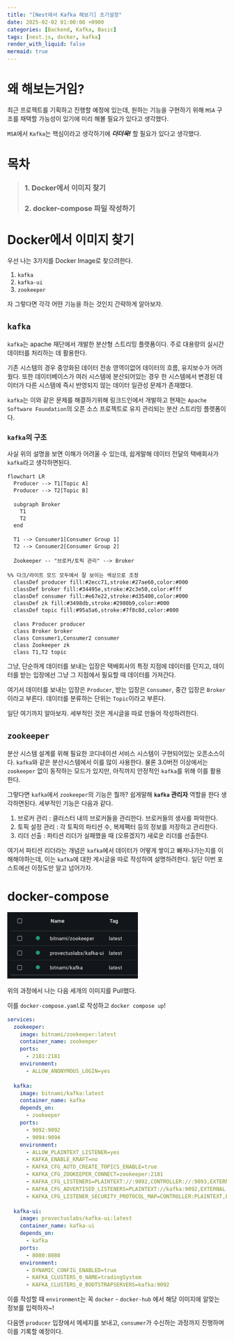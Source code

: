 ```yaml
---
title: "[Nest에서 Kafka 해보기] 초기설정"
date: 2025-02-02 01:00:00 +0900
categories: [Backend, Kafka, Basic]
tags: [nest.js, docker, kafka]
render_with_liquid: false
mermaid: true
---
```


# 왜 해보는거임?

최근 프로젝트를 기획하고 진행할 예정에 있는데, 원하는 기능을 구현하기 위해 `MSA` 구조를 채택할 가능성이 있기에 미리 해볼 필요가 있다고 생각했다.

`MSA`에서 `Kafka`는 핵심이라고 생각하기에 ***더더욱!*** 할 필요가 있다고 생각했다.

# 목차

> ### 1. Docker에서 이미지 찾기
> ### 2. docker-compose 파일 작성하기

# Docker에서 이미지 찾기

우선 나는 3가지를 Docker Image로 찾으려한다.

1. `kafka`
2. `kafka-ui`
3. `zookeeper`

자 그렇다면 각각 어떤 기능을 하는 것인지 간략하게 알아보자.

## `kafka`

`kafka`는 apache 재단에서 개발한 분산형 스트리밍 플랫폼이다. 주로 대용량의 실시간 데이터를 처리하는 데 활용한다.

기존 시스템의 경우 중앙화된 데이터 전송 영역이없어 데이터의 흐름, 유지보수가 어려웠다. 또한 데이터베이스가 여러 시스템에 분산되어있는 경우 한 시스템에서 변경된 데이터가 다른 시스템에 즉시 반영되지 않는 데이터 일관성 문제가 존재했다.

`kafka`는 이와 같은 문제를 해결하기위해 링크드인에서 개발하고 현재는 `Apache Software Foundation`의 오픈 소스 프로젝트로 유지 관리되는 분산 스트리밍 플랫폼이다.

### `kafka`의 구조

사실 위의 설명을 보면 이해가 어려울 수 있는데, 쉽게말해 데이터 전달의 택배회사가 `kafka`라고 생각하면된다.

```mermaid
flowchart LR
  Producer --> T1[Topic A]
  Producer --> T2[Topic B]

  subgraph Broker
    T1
    T2
  end

  T1 --> Consumer1[Consumer Group 1]
  T2 --> Consumer2[Consumer Group 2]

  Zookeeper -- "브로커/토픽 관리" --> Broker

%% 다크/라이트 모드 모두에서 잘 보이는 색상으로 조정
  classDef producer fill:#2ecc71,stroke:#27ae60,color:#000
  classDef broker fill:#34495e,stroke:#2c3e50,color:#fff
  classDef consumer fill:#e67e22,stroke:#d35400,color:#000
  classDef zk fill:#3498db,stroke:#2980b9,color:#000
  classDef topic fill:#95a5a6,stroke:#7f8c8d,color:#000

  class Producer producer
  class Broker broker
  class Consumer1,Consumer2 consumer
  class Zookeeper zk
  class T1,T2 topic
```

그냥, 단순하게 데이터를 보내는 입장은 택배회사의 특정 지점에 데이터를 던지고, 데이터를 받는 입장에선 그냥 그 지점에서 필요할 때 데이터를 가져간다.

여기서 데이터를 보내는 입장은 `Producer`, 받는 입장은 `Consumer`, 중간 입장은 `Broker`이라고 부른다. 데이터를 분류하는 단위는 `Topic`이라고 부른다.

일단 여기까지 알아보자. 세부적인 것은 게시글을 따로 만들어 작성하려한다.

## `zookeeper`

분산 시스템 설계를 위해 필요한 코디네이션 서비스 시스템이 구현되어있는 오픈소스이다.
`kafka`와 같은 분산시스템에서 이를 많이 사용한다. 물론 3.0버전 이상에서는 `zookeeper` 없이 동작하는 모드가 있지만, 아직까지 안정적인 `kafka`를 위해 이를 활용한다.

그렇다면 `kafka`에서 `zookeeper`의 기능은 뭘까? 쉽게말해 **`kafka` 관리자** 역할을 한다 생각하면된다. 세부적인 기능은 다음과 같다.

1. 브로커 관리 : 클러스터 내의 브로커들을 관리한다. 브로커들의 생사를 파악한다.
2. 토픽 설정 관리 : 각 토픽의 파티션 수, 복제팩터 등의 정보를 저장하고 관리한다.
3. 리더 선출 : 파티션 리더가 실패했을 때 (오류겠지?) 새로운 리더를 선출한다.

여기서 파티션 리더라는 개념은 `kafka`에서 데이터가 어떻게 쌓이고 빠져나가는지를 이해해야하는데, 이는 `kafka`에 대한 게시글을 따로 작성하여 설명하려한다. 일단 이번 포스트에선 이정도만 알고 넘어가자.

# docker-compose

<img src="/assets/img/kafka/250202/kafka-docker-image.png" alt="kafka" width="300">

위의 과정에서 나는 다음 세개의 이미지를 Pull했다.

이를 `docker-compose.yaml`로 작성하고 `docker compose up`!

```yaml
services:
  zookeeper:
    image: bitnami/zookeeper:latest
    container_name: zookeeper
    ports:
      - 2181:2181
    environment:
      - ALLOW_ANONYMOUS_LOGIN=yes

  kafka:
    image: bitnami/kafka:latest
    container_name: kafka
    depends_on:
      - zookeeper
    ports:
      - 9092:9092
      - 9094:9094
    environment:
      - ALLOW_PLAINTEXT_LISTENER=yes
      - KAFKA_ENABLE_KRAFT=no
      - KAFKA_CFG_AUTO_CREATE_TOPICS_ENABLE=true
      - KAFKA_CFG_ZOOKEEPER_CONNECT=zookeeper:2181
      - KAFKA_CFG_LISTENERS=PLAINTEXT://:9092,CONTROLLER://:9093,EXTERNAL://:9094
      - KAFKA_CFG_ADVERTISED_LISTENERS=PLAINTEXT://kafka:9092,EXTERNAL://localhost:9094
      - KAFKA_CFG_LISTENER_SECURITY_PROTOCOL_MAP=CONTROLLER:PLAINTEXT,EXTERNAL:PLAINTEXT,PLAINTEXT:PLAINTEXT

  kafka-ui:
    image: provectuslabs/kafka-ui:latest
    container_name: kafka-ui
    depends_on:
      - kafka
    ports:
      - 8080:8080
    environment:
      - DYNAMIC_CONFIG_ENABLED=true
      - KAFKA_CLUSTERS_0_NAME=tradingSystem
      - KAFKA_CLUSTERS_0_BOOTSTRAPSERVERS=kafka:9092
```

이를 작성할 때 `environment`는 꼭 `docker` - `docker-hub` 에서 해당 이미지에 알맞는 정보를 입력하자~!

다음엔 `producer` 입장에서 메세지를 보내고, `consumer`가 수신하는 과정까지 진행하며 이를 기록할 예정이다.
